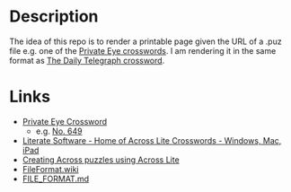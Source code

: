 # Description

The idea of this repo is to render a printable page given the URL of a .puz file
e.g. one of the [Private Eye crosswords](http://www.private-eye.co.uk/crossword).
I am rendering it in the same format as
[The Daily Telegraph crossword](https://puzzles.telegraph.co.uk/).

# Links

* [Private Eye Crossword](http://www.private-eye.co.uk/crossword)
  * e.g. [No. 649 ](http://www.private-eye.co.uk/pictures/crossword/download/649.puz)
* [Literate Software - Home of Across Lite Crosswords - Windows, Mac, iPad](https://www.litsoft.com/)
* [Creating Across puzzles using Across Lite](https://www.litsoft.com/across/docs/AcrossTextFormat.pdf)
* [FileFormat.wiki](https://code.google.com/archive/p/puz/wikis/FileFormat.wiki)
* [FILE_FORMAT.md](FILE_FORMAT.md)
